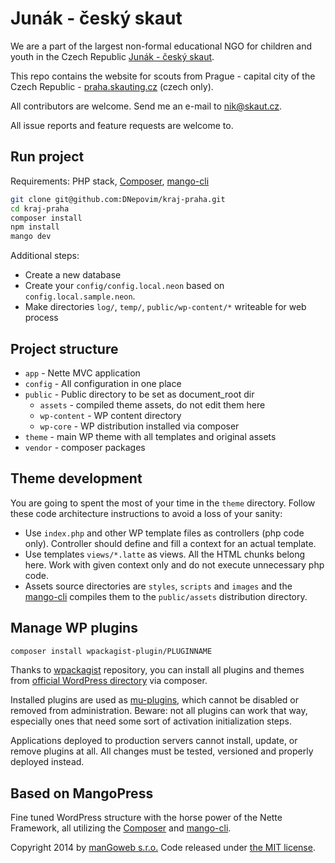 
# Junák - český skaut
We are a part of the largest non-formal educational NGO for children and youth in the Czech Republic [Junák - český skaut](https://www.skaut.cz/en).

This repo contains the website for scouts from Prague - capital city of the Czech Republic - [praha.skauting.cz](https://praha.skauting.cz) (czech only).

All contributors are welcome. Send me an e-mail to [nik@skaut.cz](mailto://nik@skaut.cz).

All issue reports and feature requests are welcome to.

## Run project

Requirements: PHP stack,  [Composer](https://getcomposer.org), [mango-cli](https://github.com/manGoweb/mango-cli)

```sh
git clone git@github.com:DNepovim/kraj-praha.git
cd kraj-praha
composer install
npm install
mango dev
```

Additional steps:
- Create a new database
- Create your `config/config.local.neon` based on `config.local.sample.neon`.
- Make directories `log/`,  `temp/`, `public/wp-content/*` writeable for web process

## Project structure

* `app` - Nette MVC application
* `config` - All configuration in one place
* `public` - Public directory to be set as document_root dir
  * `assets` - compiled theme assets, do not edit them here
  * `wp-content` - WP content directory
  * `wp-core` - WP distribution installed via composer
* `theme` - main WP theme with all templates and original assets
* `vendor` - composer packages

## Theme development

You are going to spent the most of your time in the `theme` directory. Follow these code architecture instructions to avoid a loss of your sanity:

* Use `index.php` and other WP template files as controllers (php code only). Controller should define and fill a context for an actual template.
* Use templates `views/*.latte` as views. All the HTML chunks belong here. Work with given context only and do not execute unnecessary php code.
* Assets source directories are `styles`, `scripts` and `images` and the [mango-cli](https://github.com/manGoweb/mango-cli) compiles them to the `public/assets` distribution directory.

## Manage WP plugins

```sh
composer install wpackagist-plugin/PLUGINNAME
```

Thanks to [wpackagist](http://wpackagist.org) repository, you can install all plugins and themes from [official WordPress directory](http://plugins.svn.wordpress.org) via composer.

Installed plugins are used as [mu-plugins](http://codex.wordpress.org/Must_Use_Plugins), which cannot be disabled or removed from administration.
Beware: not all plugins can work that way, especially ones that need some sort of activation initialization steps.

Applications deployed to production servers cannot install, update, or remove plugins at all. All changes must be tested, versioned and properly deployed instead.

## Based on MangoPress
Fine tuned WordPress structure with the horse power of the Nette Framework, all utilizing the [Composer](https://getcomposer.org) and [mango-cli](https://github.com/manGoweb/mango-cli).

Copyright 2014 by [manGoweb s.r.o.](http://www.mangoweb.cz) Code released under [the MIT license](LICENSE).
